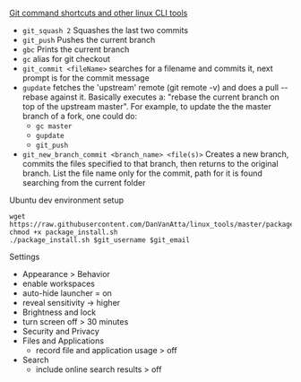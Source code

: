 [Git command shortcuts and other linux CLI tools](https://github.com/DanVanAtta/linux_tools/tree/master/bin)

- `git_squash 2`  Squashes the last two commits
- `git_push` Pushes the current branch
- `gbc` Prints the current branch
- `gc` alias for git checkout
- `git_commit <fileName>` searches for a filename and commits it, next prompt is for the commit message
- `gupdate` fetches the 'upstream' remote (git remote -v) and does a pull --rebase against it. Basically executes a: "rebase the current branch on top of the upstream master". For example, to update the the master branch of a fork, one could do:
  - `gc master`
  - `gupdate`
  - `git_push`
- `git_new_branch_commit <branch_name> <file(s)>` Creates a new branch, commits the files specified to that branch, then returns to the original branch. List the file name only for the commit, path for it is found searching from the current folder

Ubuntu dev environment setup
```
wget https://raw.githubusercontent.com/DanVanAtta/linux_tools/master/package_install.sh
chmod +x package_install.sh
./package_install.sh $git_username $git_email
```

Settings
- Appearance > Behavior
 - enable workspaces
 - auto-hide launcher = on
 - reveal sensitivity -> higher
- Brightness and lock
 - turn screen off > 30 minutes
- Security and Privacy
 - Files and Applications
   - record file and application usage > off
 - Search
   - include online search results > off
